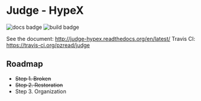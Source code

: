 Judge - HypeX
============

![docs badge](https://readthedocs.org/projects/pip/badge/?version=latest)
![build badge](https://travis-ci.org/pzread/judge.svg?branch=master)

See the document: http://judge-hypex.readthedocs.org/en/latest/
Travis CI: https://travis-ci.org/pzread/judge

Roadmap
-------

+ ~~Step 1. Broken~~
+ ~~Step 2. Restoration~~
+ Step 3. Organization
